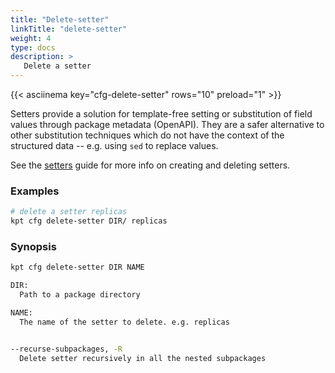 ```yaml
---
title: "Delete-setter"
linkTitle: "delete-setter"
weight: 4
type: docs
description: >
   Delete a setter
---
```

<!--mdtogo:Short
    Delete a setter
-->

{{< asciinema key="cfg-delete-setter" rows="10" preload="1" >}}

Setters provide a solution for template-free setting or substitution of field
values through package metadata (OpenAPI).  They are a safer alternative to
other substitution techniques which do not have the context of the
structured data -- e.g. using `sed` to replace values.

See the [setters] guide for more info on creating and deleting setters.

### Examples
<!--mdtogo:Examples-->
```sh
# delete a setter replicas
kpt cfg delete-setter DIR/ replicas
```

<!--mdtogo-->

### Synopsis
<!--mdtogo:Long-->
```sh
kpt cfg delete-setter DIR NAME

DIR:
  Path to a package directory

NAME:
  The name of the setter to delete. e.g. replicas

```

<!--mdtogo-->

```sh

--recurse-subpackages, -R
  Delete setter recursively in all the nested subpackages

```

[setters]: ../../../guides/producer/setters/#deleting-a-setter
